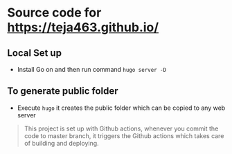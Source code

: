 
# Source code for https://teja463.github.io/

## Local Set up

- Install Go on and then run command `hugo server -D`

## To generate public folder

- Execute `hugo` it creates the public folder which can be copied to any web server

> This project is set up with Github actions, whenever you commit the code to master branch, it triggers the Github actions which takes care of building and deploying.
